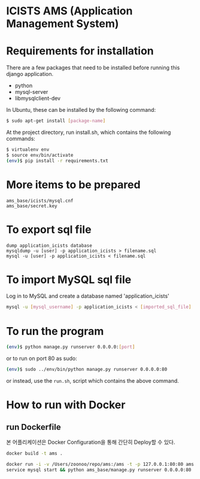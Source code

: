 ICISTS AMS (Application Management System)
==============================

# Requirements for installation #
There are a few packages that need to be installed before running this django application. 

* python
* mysql-server
* libmysqlclient-dev

In Ubuntu, these can be installed by the following command:

```sh
$ sudo apt-get install [package-name]
```

At the project directory, run install.sh, which contains the following commands:
```sh
$ virtualenv env
$ source env/bin/activate
(env)$ pip install -r requirements.txt
```

# More items to be prepared #
```
ams_base/icists/mysql.cnf
ams_base/secret.key
```

# To export sql file #
```
dump application_icists database
mysqldump -u [user] -p application_icists > filename.sql
mysql -u [user] -p application_icists < filename.sql
```


# To import MySQL sql file #
Log in to MySQL and create a database named 'application_icists'
```sh
mysql -u [mysql_username] -p application_icists < [imported_sql_file]
```

# To run the program #
```sh
(env)$ python manage.py runserver 0.0.0.0:[port]
```

or to run on port 80 as sudo:
```sh
(env)$ sudo ../env/bin/python manage.py runserver 0.0.0.0:80
```

or instead, use the `run.sh`, script which contains the above command.




# How to run with Docker #

## run Dockerfile ##

본 어플리케이션은 Docker Configuration을 통해 간단히 Deploy할 수 있다.

```sh
docker build -t ams .

docker run -i -v /Users/zoonoo/repo/ams:/ams -t -p 127.0.0.1:80:80 ams \
service mysql start && python ams_base/manage.py runserver 0.0.0.0:80
```
